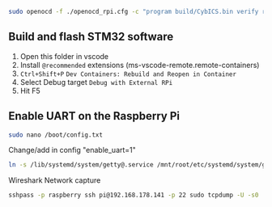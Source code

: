 


```sh
sudo openocd -f ./openocd_rpi.cfg -c "program build/CybICS.bin verify reset exit 0x08000000"
```

## Build and flash STM32 software
1. Open this folder in vscode
1. Install `@recommended` extensions (ms-vscode-remote.remote-containers)
1. `Ctrl+Shift+P` `Dev Containers: Rebuild and Reopen in Container`
1. Select Debug target `Debug with External RPi`
1. Hit F5

## Enable UART on the Raspberry Pi
```sh
sudo nano /boot/config.txt
```
Change/add in config "enable_uart=1"

```sh
ln -s /lib/systemd/system/getty@.service /mnt/root/etc/systemd/system/getty.target.wants/getty@ttyGS0.service
```



Wireshark Network capture
```sh
sshpass -p raspberry ssh pi@192.168.178.141 -p 22 sudo tcpdump -U -s0 'not port 22' -i lo -w - | sudo wireshark -k -i -
```
